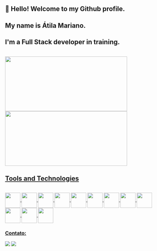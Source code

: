 ## 👋 Hello! Welcome to my Github profile.
## My name is Átila Mariano.

## I'm a Full Stack developer in training.
          
<div><br>
     <a href="https://github.com/atilamariano">
     <img height="180em" width="400em" src="https://github-readme-stats.vercel.app/api?username=atilamariano&show_icons=true&theme=dracula&include_all_commits=true&count_private=true"/>
     <img height="180em" width="400em" src="https://github-readme-stats.vercel.app/api/top-langs/?username=atilamariano&layout=compact&langs_count=7&theme=dracula"/>
</div>           
          
## Tools and Technologies

<div style="display: inline_block"><br>
       <img align="center" src="https://cdn.jsdelivr.net/gh/devicons/devicon/icons/javascript/javascript-original.svg" width="50" height="50"/> 
       <img align="center" src="https://cdn.jsdelivr.net/gh/devicons/devicon/icons/html5/html5-original.svg" width="50" height="50"/>
       <img align="center" src="https://cdn.jsdelivr.net/gh/devicons/devicon/icons/css3/css3-original.svg" width="50" height="50"/>
       <img align="center" src="https://cdn.jsdelivr.net/gh/devicons/devicon/icons/react/react-original.svg" width="50" height="50"/>
       <img align="center" src="https://cdn.jsdelivr.net/gh/devicons/devicon/icons/bootstrap/bootstrap-original.svg" width="50" height="50"/>
       <img align="center" src="https://cdn.jsdelivr.net/gh/devicons/devicon/icons/typescript/typescript-original.svg" width="50" height="50"/>
       <img align="center" src="https://cdn.jsdelivr.net/gh/devicons/devicon/icons/angularjs/angularjs-original.svg"  width="50" height="50"/>
       <img align="center" src="https://cdn.jsdelivr.net/gh/devicons/devicon/icons/postgresql/postgresql-plain-wordmark.svg" width="50" height="50"/>
       <img align="center" src="https://cdn.jsdelivr.net/gh/devicons/devicon/icons/mongodb/mongodb-original-wordmark.svg" width="50" height="50"/>
       <img align="center" src="https://cdn.jsdelivr.net/gh/devicons/devicon/icons/nodejs/nodejs-plain.svg" width="50" height="50"/>
       <img align="center" src="https://cdn.jsdelivr.net/gh/devicons/devicon/icons/vscode/vscode-original-wordmark.svg" width="50" height="50"/>
       <img align="center" src="https://cdn.jsdelivr.net/gh/devicons/devicon/icons/git/git-original.svg" width="50" height="50"/>   
</div>       

### Contato:

<div>
      <a href = "mailto:contato@atilamariano27@gmail.com"><img src="https://img.shields.io/badge/Gmail-D14836?style=for-the-badge&logo=gmail&logoColor=white" target="_blank"></a>
      <a href="https://www.linkedin.com/in/atilamariano" target="_blank"><img src="https://img.shields.io/badge/-LinkedIn-%230077B5?style=for-the-badge&logo=linkedin&logoColor=white" target="_blank"></a>   
</div>
